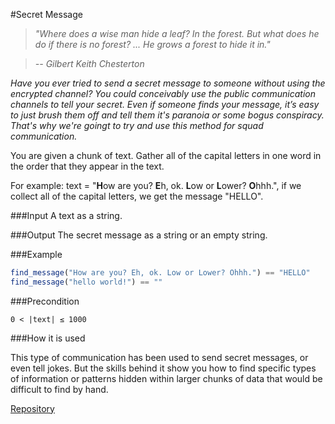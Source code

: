 #Secret Message

> *"Where does a wise man hide a leaf? In the forest. But what does he do if there is no forest? ... He grows a forest to hide it in."*

> *-- Gilbert Keith Chesterton*

*Have you ever tried to send a secret message to someone without using the encrypted channel? You could conceivably use the public communication channels to tell your secret. Even if someone finds your message, it’s easy to just brush them off and tell them it's paranoia or some bogus conspiracy. That's why we're goingt to try and use this method for squad communication.*

You are given a chunk of text. Gather all of the capital letters in one word in the order that they appear in the text.

For example: text = "**H**ow are you? **E**h, ok. **L**ow or **L**ower? **O**hhh.", if we collect all of the capital letters, we get the message "HELLO".

###Input
A text as a string.

###Output
The secret message as a string or an empty string.

###Example
```javascript
find_message("How are you? Eh, ok. Low or Lower? Ohhh.") == "HELLO"
find_message("hello world!") == ""
```

###Precondition

	0 < |text| ≤ 1000

###How it is used

This type of communication has been used to send secret messages, or even tell jokes. But the skills behind it show you how to find specific types of information or patterns hidden within larger chunks of data that would be difficult to find by hand.

[Repository](https://github.com/Checkio-Game-Missions/checkio-empire-secret-message.git)
